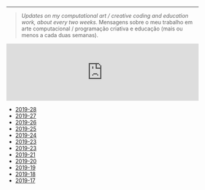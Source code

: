 ---

> *Updates on my computational art / creative coding and education work, about every two weeks.*
> Mensagens sobre o meu trabalho em arte computacional / programação criativa e educação (mais ou menos a cada duas semanas). 

<iframe class="mj-w-res-iframe" frameborder="0" scrolling="no" marginheight="0" marginwidth="0" src="https://app.mailjet.com/widget/iframe/4cee/i7Q" width="100%"></iframe>

<script type="text/javascript" src="https://app.mailjet.com/statics/js/iframeResizer.min.js"></script>


- [2019-28](https://abav.lugaralgum.com/sketch-mail/2019-28)
- [2019-27](https://abav.lugaralgum.com/sketch-mail/2019-27)
- [2019-26](https://abav.lugaralgum.com/sketch-mail/2019-26)
- [2019-25](https://abav.lugaralgum.com/sketch-mail/2019-25)
- [2019-24](https://abav.lugaralgum.com/sketch-mail/2019-24)
- [2019-23](https://abav.lugaralgum.com/sketch-mail/2019-23)
- [2019-23](https://abav.lugaralgum.com/sketch-mail/2019-22)
- [2019-21](https://abav.lugaralgum.com/sketch-mail/2019-21)
- [2019-20](https://abav.lugaralgum.com/sketch-mail/2019-20)
- [2019-19](https://abav.lugaralgum.com/sketch-mail/2019-19)
- [2019-18](https://abav.lugaralgum.com/sketch-mail/2019-18)
- [2019-17](https://abav.lugaralgum.com/sketch-mail/2019-17)
